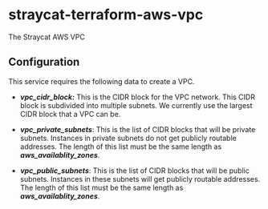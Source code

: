 # straycat-terraform-aws-vpc
The Straycat AWS VPC

## Configuration
This service requires the following data to create a VPC.
* ___vpc_cidr_block:___ This is the CIDR block for the VPC network.  This CIDR block is subdivided into multiple subnets.  We currently use the largest CIDR block that a VPC can be.

* ___vpc_private_subnets___: This is the list of CIDR blocks that will be private subnets.  Instances in private subnets do not get publicly routable addresses.  The length of this list must be the same length as ___aws_availablity_zones___.

* ___vpc_public_subnets___: This is the list of CIDR blocks that will be public subnets.  Instances in these subnets will get publicly routable addresses.  The length of this list must be the same length as ___aws_availablity_zones___.

